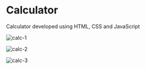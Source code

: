 # Calculator
Calculator developed using HTML, CSS and JavaScript

![calc-1](https://user-images.githubusercontent.com/104005034/218310019-62034fe9-e5a1-4b0c-ba03-5389b8695965.png)

![calc-2](https://user-images.githubusercontent.com/104005034/218310022-c43eaec4-a0b5-4a9a-9cb1-51dc758fe019.png)

![calc-3](https://user-images.githubusercontent.com/104005034/218310026-afa55e39-2849-4314-834b-21c914019b01.png)
